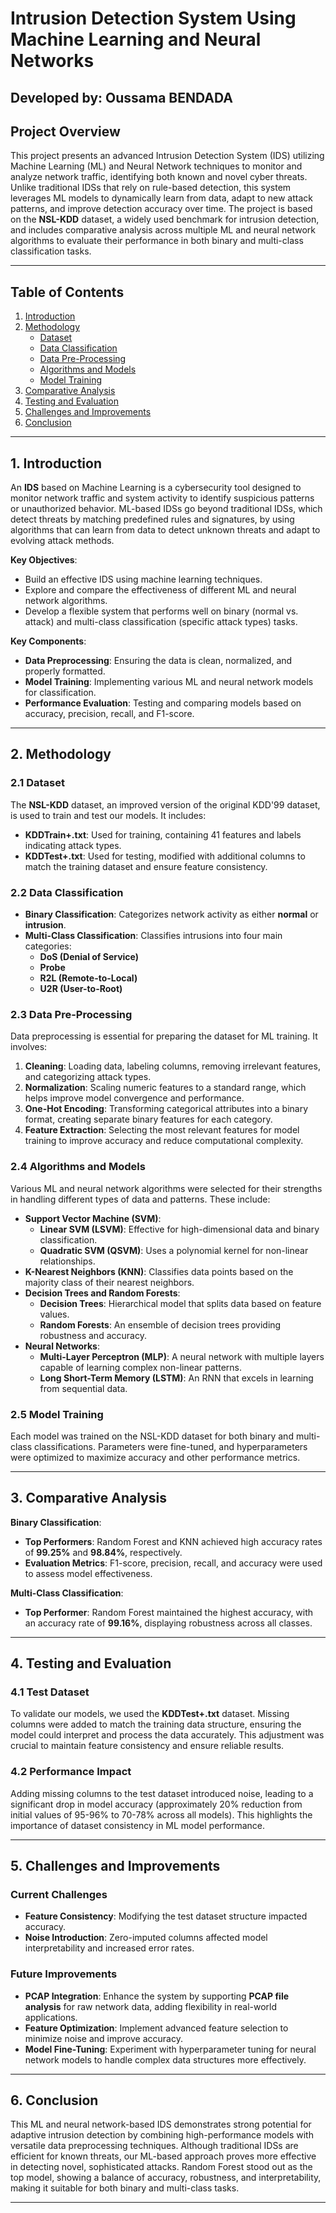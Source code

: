 # **Intrusion Detection System Using Machine Learning and Neural Networks**

Developed by: **Oussama BENDADA**  
---

## **Project Overview**
This project presents an advanced Intrusion Detection System (IDS) utilizing Machine Learning (ML) and Neural Network techniques to monitor and analyze network traffic, identifying both known and novel cyber threats. Unlike traditional IDSs that rely on rule-based detection, this system leverages ML models to dynamically learn from data, adapt to new attack patterns, and improve detection accuracy over time. The project is based on the **NSL-KDD** dataset, a widely used benchmark for intrusion detection, and includes comparative analysis across multiple ML and neural network algorithms to evaluate their performance in both binary and multi-class classification tasks.

---

## **Table of Contents**
1. [Introduction](#introduction)
2. [Methodology](#methodology)
   - [Dataset](#dataset)
   - [Data Classification](#data-classification)
   - [Data Pre-Processing](#data-pre-processing)
   - [Algorithms and Models](#algorithms-and-models)
   - [Model Training](#model-training)
3. [Comparative Analysis](#comparative-analysis)
4. [Testing and Evaluation](#testing-and-evaluation)
5. [Challenges and Improvements](#challenges-and-improvements)
6. [Conclusion](#conclusion)

---

## **1. Introduction**

An **IDS** based on Machine Learning is a cybersecurity tool designed to monitor network traffic and system activity to identify suspicious patterns or unauthorized behavior. ML-based IDSs go beyond traditional IDSs, which detect threats by matching predefined rules and signatures, by using algorithms that can learn from data to detect unknown threats and adapt to evolving attack methods.

**Key Objectives**:
- Build an effective IDS using machine learning techniques.
- Explore and compare the effectiveness of different ML and neural network algorithms.
- Develop a flexible system that performs well on binary (normal vs. attack) and multi-class classification (specific attack types) tasks.

**Key Components**:
- **Data Preprocessing**: Ensuring the data is clean, normalized, and properly formatted.
- **Model Training**: Implementing various ML and neural network models for classification.
- **Performance Evaluation**: Testing and comparing models based on accuracy, precision, recall, and F1-score.

---

## **2. Methodology**

### **2.1 Dataset**
The **NSL-KDD** dataset, an improved version of the original KDD'99 dataset, is used to train and test our models. It includes:
- **KDDTrain+.txt**: Used for training, containing 41 features and labels indicating attack types.
- **KDDTest+.txt**: Used for testing, modified with additional columns to match the training dataset and ensure feature consistency.

### **2.2 Data Classification**
- **Binary Classification**: Categorizes network activity as either **normal** or **intrusion**.
- **Multi-Class Classification**: Classifies intrusions into four main categories:
  - **DoS (Denial of Service)**
  - **Probe**
  - **R2L (Remote-to-Local)**
  - **U2R (User-to-Root)**

### **2.3 Data Pre-Processing**
Data preprocessing is essential for preparing the dataset for ML training. It involves:
1. **Cleaning**: Loading data, labeling columns, removing irrelevant features, and categorizing attack types.
2. **Normalization**: Scaling numeric features to a standard range, which helps improve model convergence and performance.
3. **One-Hot Encoding**: Transforming categorical attributes into a binary format, creating separate binary features for each category.
4. **Feature Extraction**: Selecting the most relevant features for model training to improve accuracy and reduce computational complexity.

### **2.4 Algorithms and Models**
Various ML and neural network algorithms were selected for their strengths in handling different types of data and patterns. These include:

- **Support Vector Machine (SVM)**:
  - **Linear SVM (LSVM)**: Effective for high-dimensional data and binary classification.
  - **Quadratic SVM (QSVM)**: Uses a polynomial kernel for non-linear relationships.
- **K-Nearest Neighbors (KNN)**: Classifies data points based on the majority class of their nearest neighbors.
- **Decision Trees and Random Forests**:
  - **Decision Trees**: Hierarchical model that splits data based on feature values.
  - **Random Forests**: An ensemble of decision trees providing robustness and accuracy.
- **Neural Networks**:
  - **Multi-Layer Perceptron (MLP)**: A neural network with multiple layers capable of learning complex non-linear patterns.
  - **Long Short-Term Memory (LSTM)**: An RNN that excels in learning from sequential data.

### **2.5 Model Training**
Each model was trained on the NSL-KDD dataset for both binary and multi-class classifications. Parameters were fine-tuned, and hyperparameters were optimized to maximize accuracy and other performance metrics.

---

## **3. Comparative Analysis**

**Binary Classification**:
- **Top Performers**: Random Forest and KNN achieved high accuracy rates of **99.25%** and **98.84%**, respectively.
- **Evaluation Metrics**: F1-score, precision, recall, and accuracy were used to assess model effectiveness.

**Multi-Class Classification**:
- **Top Performer**: Random Forest maintained the highest accuracy, with an accuracy rate of **99.16%**, displaying robustness across all classes.

---

## **4. Testing and Evaluation**

### **4.1 Test Dataset**
To validate our models, we used the **KDDTest+.txt** dataset. Missing columns were added to match the training data structure, ensuring the model could interpret and process the data accurately. This adjustment was crucial to maintain feature consistency and ensure reliable results.

### **4.2 Performance Impact**
Adding missing columns to the test dataset introduced noise, leading to a significant drop in model accuracy (approximately 20% reduction from initial values of 95-96% to 70-78% across all models). This highlights the importance of dataset consistency in ML model performance.

---

## **5. Challenges and Improvements**

### **Current Challenges**
- **Feature Consistency**: Modifying the test dataset structure impacted accuracy.
- **Noise Introduction**: Zero-imputed columns affected model interpretability and increased error rates.

### **Future Improvements**
- **PCAP Integration**: Enhance the system by supporting **PCAP file analysis** for raw network data, adding flexibility in real-world applications.
- **Feature Optimization**: Implement advanced feature selection to minimize noise and improve accuracy.
- **Model Fine-Tuning**: Experiment with hyperparameter tuning for neural network models to handle complex data structures more effectively.

---

## **6. Conclusion**

This ML and neural network-based IDS demonstrates strong potential for adaptive intrusion detection by combining high-performance models with versatile data preprocessing techniques. Although traditional IDSs are efficient for known threats, our ML-based approach proves more effective in detecting novel, sophisticated attacks. Random Forest stood out as the top model, showing a balance of accuracy, robustness, and interpretability, making it suitable for both binary and multi-class tasks.

---
